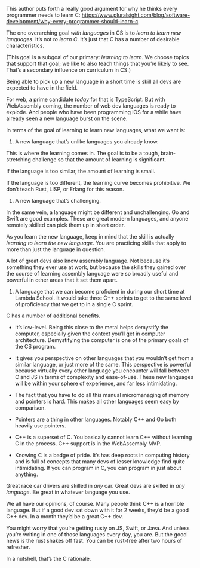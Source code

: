 This author puts forth a really good argument for why he thinks every programmer needs to learn C: <https://www.pluralsight.com/blog/software-development/why-every-programmer-should-learn-c>

The one overarching goal *with languages* in CS is to *learn to learn new languages*. It’s not *to learn C*. It’s just that C has a number of desirable characteristics.

(This goal is a subgoal of our primary: *learning to learn*. We choose topics that support that goal; we like to also teach things that you’re likely to see. That’s a secondary influence on curriculum in CS.)

Being able to pick up a new language in a short time is skill all devs are expected to have in the field.

For web, a prime candidate *today* for that is TypeScript. But with WebAssembly coming, the number of web dev languages is ready to explode. And people who have been programming iOS for a while have already seen a new language burst on the scene.

In terms of the goal of learning to learn new languages, what we want is:

1.  A new language that’s unlike languages you already know.

This is where the learning comes in. The goal is to be a tough, brain-stretching challenge so that the amount of learning is significant.

If the language is too similar, the amount of learning is small.

If the language is too different, the learning curve becomes prohibitive. We don’t teach Rust, LISP, or Erlang for this reason.

1.  A new language that’s challenging.

In the same vein, a language might be different and unchallenging. Go and Swift are good examples. These are great modern languages, and anyone remotely skilled can pick them up in short order.

As you learn the new language, keep in mind that the skill is actually *learning to learn the new language*. You are practicing skills that apply to more than just the language in question.

A lot of great devs also know assembly language. Not because it’s something they ever use at work, but because the skills they gained over the course of learning assembly language were so broadly useful and powerful in other areas that it set them apart.

1.  A language that we can become proficient in during our short time at Lambda School. It would take three C++ sprints to get to the same level of proficiency that we get to in a single C sprint.

C has a number of additional benefits.

-   It’s low-level. Being this close to the metal helps demystify the computer, especially given the context you’ll get in computer architecture. Demystifying the computer is one of the primary goals of the CS program.

-   It gives you perspective on other languages that you wouldn’t get from a similar language, or just more of the same. This perspective is powerful because virtually every other language you encounter will fall between C and JS in terms of complexity and ease-of-use. These new languages will be within your sphere of experience, and far less intimidating.

-   The fact that you have to do all this manual micromanaging of memory and pointers is hard. This makes all other languages seem easy by comparison.

-   Pointers are a thing in other languages. Notably C++ and Go both heavily use pointers.

-   C++ is a superset of C. You basically cannot learn C++ without learning C in the process. C++ support is in the WebAssembly MVP.

-   Knowing C is a badge of pride. It’s has deep roots in computing history and is full of concepts that many devs of lesser knowledge find quite intimidating. If you can program in C, you can program in just about anything.

Great race car drivers are skilled in *any* car. Great devs are skilled in *any language*. Be great in whatever language you use.

We all have our opinions, of course. Many people think C++ is a horrible language. But if a good dev sat down with it for 2 weeks, they’d be a good C++ dev. In a month they’d be a great C++ dev.

You might worry that you’re getting rusty on JS, Swift, or Java. And unless you’re writing in one of those languages every day, you are. But the good news is the rust shakes off fast. You can be rust-free after two hours of refresher.

In a nutshell, that’s the C rationale.

